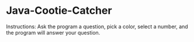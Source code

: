 # Java-Cootie-Catcher

Instructions:
Ask the program a question, pick a color, select a number, and the program will answer your question.
